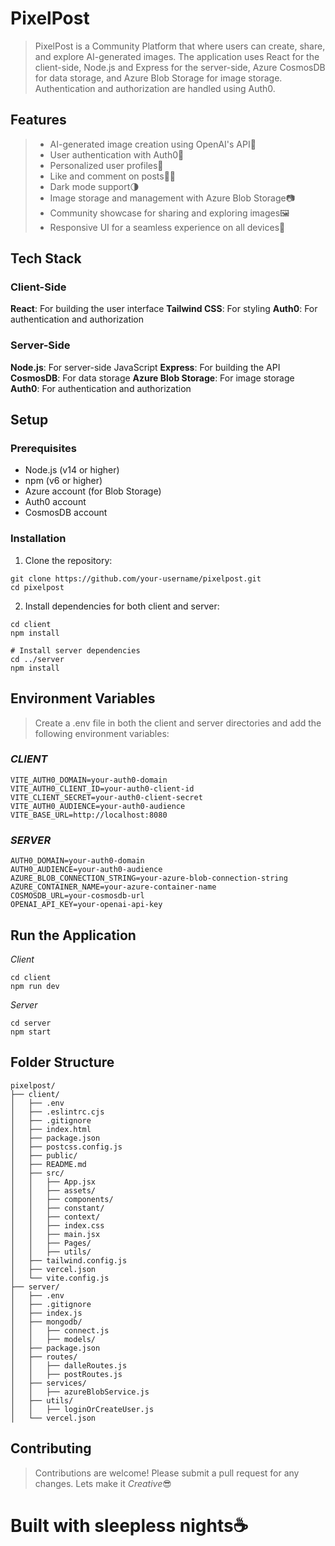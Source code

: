 # PixelPost
> PixelPost is a Community Platform that where users can create, share, and explore AI-generated images. The application uses React for the client-side, Node.js and Express for the server-side, Azure CosmosDB for data storage, and Azure Blob Storage for image storage. Authentication and authorization are handled using Auth0.

## Features

> - AI-generated image creation using OpenAI's API👾
> - User authentication with Auth0🔑
> - Personalized user profiles👤
> - Like and comment on posts👍🏻
> - Dark mode support🌗
> - Image storage and management with Azure Blob Storage📷
> - Community showcase for sharing and exploring images🖼
> - Responsive UI for a seamless experience on all devices📲

## Tech Stack
### Client-Side
**React**: For building the user interface
**Tailwind CSS**: For styling
**Auth0**: For authentication and authorization
### Server-Side
**Node.js**: For server-side JavaScript
**Express**: For building the API
**CosmosDB**: For data storage
**Azure Blob Storage**: For image storage
**Auth0**: For authentication and authorization

## Setup
### Prerequisites
- Node.js (v14 or higher)
- npm (v6 or higher)
- Azure account (for Blob Storage)
- Auth0 account
- CosmosDB account

### Installation
1. Clone the repository:
```
git clone https://github.com/your-username/pixelpost.git
cd pixelpost
```
2. Install dependencies for both client and server:
```# Install client dependencies
cd client
npm install

# Install server dependencies
cd ../server
npm install
```
## Environment Variables
> Create a .env file in both the client and server directories and add the following environment variables:
### *CLIENT*
```
VITE_AUTH0_DOMAIN=your-auth0-domain
VITE_AUTH0_CLIENT_ID=your-auth0-client-id
VITE_CLIENT_SECRET=your-auth0-client-secret
VITE_AUTH0_AUDIENCE=your-auth0-audience
VITE_BASE_URL=http://localhost:8080
```

### *SERVER*
```
AUTH0_DOMAIN=your-auth0-domain
AUTH0_AUDIENCE=your-auth0-audience
AZURE_BLOB_CONNECTION_STRING=your-azure-blob-connection-string
AZURE_CONTAINER_NAME=your-azure-container-name
COSMOSDB_URL=your-cosmosdb-url
OPENAI_API_KEY=your-openai-api-key
```

## Run the Application
*Client*
```
cd client
npm run dev
```
*Server*
```
cd server
npm start
```
## Folder Structure
```
pixelpost/
├── client/
│   ├── .env
│   ├── .eslintrc.cjs
│   ├── .gitignore
│   ├── index.html
│   ├── package.json
│   ├── postcss.config.js
│   ├── public/
│   ├── README.md
│   ├── src/
│   │   ├── App.jsx
│   │   ├── assets/
│   │   ├── components/
│   │   ├── constant/
│   │   ├── context/
│   │   ├── index.css
│   │   ├── main.jsx
│   │   ├── Pages/
│   │   ├── utils/
│   ├── tailwind.config.js
│   ├── vercel.json
│   └── vite.config.js
├── server/
│   ├── .env
│   ├── .gitignore
│   ├── index.js
│   ├── mongodb/
│   │   ├── connect.js
│   │   ├── models/
│   ├── package.json
│   ├── routes/
│   │   ├── dalleRoutes.js
│   │   ├── postRoutes.js
│   ├── services/
│   │   ├── azureBlobService.js
│   ├── utils/
│   │   ├── loginOrCreateUser.js
│   └── vercel.json
```

## Contributing
> Contributions are welcome! Please submit a pull request for any changes. Lets make it *Creative*😎

# **Built with sleepless nights☕**